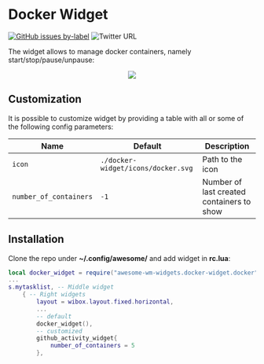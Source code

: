 # Docker Widget

[![GitHub issues by-label](https://img.shields.io/github/issues-raw/streetturtle/awesome-wm-widgets/docker)](https://github.com/streetturtle/awesome-wm-widgets/labels/docker)
![Twitter URL](https://img.shields.io/twitter/url?url=https%3A%2F%2Fgithub.com%2Fstreetturtle%2Fawesome-wm-widgets%2Fedit%2Fmaster%2Fdocker-widget)

The widget allows to manage docker containers, namely start/stop/pause/unpause:

<p align="center">
    <img src="https://github.com/streetturtle/awesome-wm-widgets/raw/master/docker-widget/docker.gif"/>
</p>

## Customization

It is possible to customize widget by providing a table with all or some of the following config parameters:

| Name                   | Default                            | Description                               |
| ---------------------- | ---------------------------------- | ----------------------------------------- |
| `icon`                 | `./docker-widget/icons/docker.svg` | Path to the icon                          |
| `number_of_containers` | `-1`                               | Number of last created containers to show |

## Installation

Clone the repo under **~/.config/awesome/** and add widget in **rc.lua**:

```lua
local docker_widget = require("awesome-wm-widgets.docker-widget.docker")
...
s.mytasklist, -- Middle widget
	{ -- Right widgets
    	layout = wibox.layout.fixed.horizontal,
        ...
        -- default
        docker_widget(),
        -- customized
        github_activity_widget{
            number_of_containers = 5
        },
```
